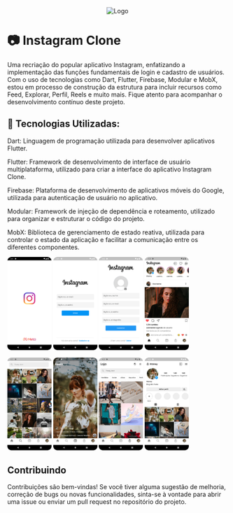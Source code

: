 <div align="center">
    <img src="https://upload.wikimedia.org/wikipedia/commons/thumb/a/a5/Instagram_icon.png/768px-Instagram_icon.png" alt="Logo" style="width: 100px; height: 100px;">
</div>

# 📷 Instagram Clone

Uma recriação do popular aplicativo Instagram, enfatizando a implementação das funções fundamentais de login e cadastro de usuários. Com o uso de tecnologias como Dart, Flutter, Firebase, Modular e MobX, estou em processo de construção da estrutura para incluir recursos como Feed, Explorar, Perfil, Reels e muito mais. Fique atento para acompanhar o desenvolvimento contínuo deste projeto.

## 🚀 Tecnologias Utilizadas:

Dart: Linguagem de programação utilizada para desenvolver aplicativos Flutter.

Flutter: Framework de desenvolvimento de interface de usuário multiplataforma, utilizado para criar a interface do aplicativo Instagram Clone.

Firebase: Plataforma de desenvolvimento de aplicativos móveis do Google, utilizada para autenticação de usuário no aplicativo.

Modular: Framework de injeção de dependência e roteamento, utilizado para organizar e estruturar o código do projeto.

MobX: Biblioteca de gerenciamento de estado reativa, utilizada para controlar o estado da aplicação e facilitar a comunicação entre os diferentes componentes.

<p>
<img src="screenshots/Screenshot_01.png" width="20%">
<img src="screenshots/Screenshot_02.png" width="20%">
<img src="screenshots/Screenshot_03.png" width="20%">
<img src="screenshots/Screenshot_04.png" width="20%">
</p>

<p>
<img src="screenshots/Screenshot_05.png" width="20%">
<img src="screenshots/Screenshot_06.png" width="20%">
<img src="screenshots/Screenshot_07.png" width="20%">
<img src="screenshots/Screenshot_08.png" width="20%">
</p>


## Contribuindo

Contribuições são bem-vindas! Se você tiver alguma sugestão de melhoria, correção de bugs ou novas funcionalidades, sinta-se à vontade para abrir uma issue ou enviar um pull request no repositório do projeto.